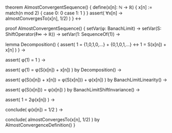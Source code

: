 theorem AlmostConvergentSequence() {
  define(x[n]: ℕ → ℝ) {
    x[n] := match(n mod 2) {
      case 0: 0
      case 1: 1
    }
  }
  assert(
    ∀x[n] → almostConvergesTo(x[n], 1/2)
  )
} ↔

proof AlmostConvergentSequence() {
  setVar(φ: BanachLimit) →
  setVar(S: ShiftOperator(ℓ∞ → ℝ)) →
  setVar(1: SequenceOf(1)) →
  
  lemma Decomposition() {
    assert(
      1 = {1,0,1,0,...} + {0,1,0,1,...} ↔
      1 = S(x[n]) + x[n]
    )
  } →
  
  assert(
    φ(1) = 1
  ) →
  
  assert(
    φ(1) = φ(S(x[n]) + x[n])
  ) by Decomposition() →
  
  assert(
    φ(S(x[n]) + x[n]) = φ(S(x[n])) + φ(x[n])
  ) by BanachLimitLinearity() →
  
  assert(
    φ(S(x[n])) = φ(x[n])
  ) by BanachLimitShiftInvariance() →
  
  assert(
    1 = 2φ(x[n])
  ) →
  
  conclude(
    φ(x[n]) = 1/2
  ) →
  
  conclude(
    almostConvergesTo(x[n], 1/2)
  ) by AlmostConvergenceDefinition()
}